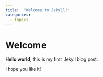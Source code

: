 ```yaml
---
title:  "Welcome to Jekyll!"
categories:
  - topics
---
```


# Welcome

**Hello world**, this is my first Jekyll blog post.

I hope you like it!